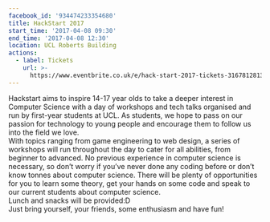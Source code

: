 ```yaml
---
facebook_id: '934474233354680'
title: HackStart 2017
start_time: '2017-04-08 09:30'
end_time: '2017-04-08 12:30'
location: UCL Roberts Building
actions:
  - label: Tickets
    url: >-
      https://www.eventbrite.co.uk/e/hack-start-2017-tickets-31678128134?utm-medium=discovery&utm-campaign=social&utm-content=attendeeshare&aff=escb&utm-source=cp&utm-term=listing
---
```


Hackstart aims to inspire 14-17 year olds to take a deeper interest in Computer Science with a day of workshops and tech talks organised and run by first-year students at UCL. As students, we hope to pass on our passion for technology to young people and encourage them to follow us into the field we love.  
With topics ranging from game engineering to web design, a series of workshops will run throughout the day to cater for all abilities, from beginner to advanced. No previous experience in computer science is necessary, so don’t worry if you’ve never done any coding before or don’t know tonnes about computer science. There will be plenty of opportunities for you to learn some theory, get your hands on some code and speak to our current students about computer science.  
Lunch and snacks will be provided:D  
Just bring yourself, your friends, some enthusiasm and have fun!